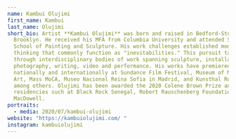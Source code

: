 ```yaml
---
name: Kambui Olujimi
first_name: Kambui
last_name: Olujimi
short_bio: Artist **Kambui Olujimi** was born and raised in Bedford-Stuyvesant,
  Brooklyn. He received his MFA from Columbia University and attended Skowhegan
  School of Painting and Sculpture. His work challenges established modes of
  thinking that commonly function as "inevitabilities." This pursuit takes shape
  through interdisciplinary bodies of work spanning sculpture, installation,
  photography, writing, video and performance. His works have premiered
  nationally and internationally at Sundance Film Festival, Museum of Modern
  Art, Mass MoCA, Museo Nacional Reina Sofia in Madrid, and Kunsthal Rotterdam
  among others. Olujimi has been awarded the 2020 Colene Brown Prize and
  residencies such at Black Rock Senegal, Robert Rauschenberg Foundation, and
  MacDowell.
portraits:
  - media: 2020/07/kambui-olujimi
website: "https://kambuiolujimi.com/ "
instagram: kambuiolujimi
---
```


